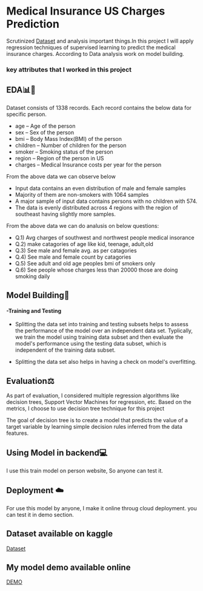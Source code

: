 # Medical Insurance US Charges Prediction

Scrutinized [Dataset](https://www.kaggle.com/datasets/mirichoi0218/insurance) and analysis important things.In this project I will apply regression techniques of supervised learning to predict the medical insurance charges. According to Data analysis work on model building.

### key attributes that I worked in this project


## EDA📊📝
Dataset consists of 1338 records. Each record contains the below data for specific person.

- age – Age of the person
- sex – Sex of the person
- bmi – Body Mass Index(BMI) of the person
- children – Number of children for the person
- smoker – Smoking status of the person
- region – Region of the person in US
- charges – Medical Insurance costs per year for the person

From the above data we can observe below

- Input data contains an even distribution of male and female samples
- Majority of them are non-smokers with 1064 samples
- A major sample of input data contains persons with no children with 574.
- The data is evenly distributed across 4 regions with the region of southeast having slightly more samples.

From the above data we can do analusis on below questions:

- Q.1) Avg charges of southwest and northwest people medical insorance
- Q.2) make catagories of age like kid, teenage, adult,old
- Q.3) See male and female avg. as per catagories
- Q.4) See male and female count by catagories
- Q.5) See adult and old age peoples bmi of smokers only
- Q.6) See people whose charges less than 20000 those are doing smoking daily

## Model Building📱
 #### -Training and Testing
- Splitting the data set into training and testing subsets helps to assess the performance of the model over an independent data set. Typlically, we train the model using training data subset and then evaluate the model's performance using the testing data subset, which is independent of the training data subset.

- Splitting the data set also helps in having a check on model's overfitting.

## Evaluation⚖️
As part of evaluation, I considered multiple regression algorithms like decision trees, Support Vector Machines for regression, etc. Based on the metrics, I choose to use decision tree technique for this project

The goal of decision tree is to create a model that predicts the value of a target variable by learning simple decision rules inferred from the data features.
## Using Model in backend💻

I use this train model on person website, So anyone can test it.
## Deployment ☁️

For use this model by anyone, I make it online throug cloud deployment. you can test it in demo section.



## Dataset available on kaggle
[Dataset](https://www.kaggle.com/datasets/mirichoi0218/insurance)

## My model demo available online
[DEMO](https://vaibhav-rokde-portfolio.herokuapp.com/medical-insurance-us-model/)

